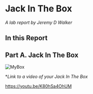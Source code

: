 # Jack In The Box

*A lab report by Jeremy D Walker*

## In this Report

## Part A. Jack In The Box

![MyBox](https://github.com/jwalker34/Interactive-Lab-Hub/blob/master/Lab_5/box.jpg?s=20)

**Link to a video of your Jack In The Box*

https://youtu.be/K80hSa4OhUM

